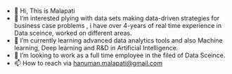 - 👋 Hi, This is Malapati
- 👀 I’m interested plying with data sets making data-driven strategies for business case problems , i have over 4-years of real time experience in 
     Data sceince, worked on different areas.
- 🌱 I’m currently learning advanced data analytics tools and also Machine learning, Deep learning and R&D in Artificial Intelligence.
- 💞️ I’m looking to work as a full time employee in the filed of Data Sceince.
- 📫 How to reach via hanuman.malapati@gmail.com

<!---
hmalapati/hmalapati is a ✨ special ✨ repository because its `README.md` (this file) appears on your GitHub profile.
You can click the Preview link to take a look at your changes.
--->
